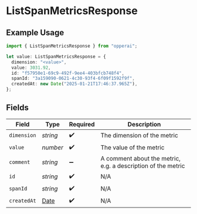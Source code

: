 # ListSpanMetricsResponse

## Example Usage

```typescript
import { ListSpanMetricsResponse } from "opperai";

let value: ListSpanMetricsResponse = {
  dimension: "<value>",
  value: 3031.92,
  id: "f57950e1-69c9-492f-9ee4-403bfcb748f4",
  spanId: "3a159090-0621-4c30-93f4-6f09f1592f9f",
  createdAt: new Date("2025-01-21T17:46:37.965Z"),
};
```

## Fields

| Field                                                                                         | Type                                                                                          | Required                                                                                      | Description                                                                                   |
| --------------------------------------------------------------------------------------------- | --------------------------------------------------------------------------------------------- | --------------------------------------------------------------------------------------------- | --------------------------------------------------------------------------------------------- |
| `dimension`                                                                                   | *string*                                                                                      | :heavy_check_mark:                                                                            | The dimension of the metric                                                                   |
| `value`                                                                                       | *number*                                                                                      | :heavy_check_mark:                                                                            | The value of the metric                                                                       |
| `comment`                                                                                     | *string*                                                                                      | :heavy_minus_sign:                                                                            | A comment about the metric, e.g. a description of the metric                                  |
| `id`                                                                                          | *string*                                                                                      | :heavy_check_mark:                                                                            | N/A                                                                                           |
| `spanId`                                                                                      | *string*                                                                                      | :heavy_check_mark:                                                                            | N/A                                                                                           |
| `createdAt`                                                                                   | [Date](https://developer.mozilla.org/en-US/docs/Web/JavaScript/Reference/Global_Objects/Date) | :heavy_check_mark:                                                                            | N/A                                                                                           |
